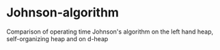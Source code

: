 # Johnson-algorithm
Comparison of operating time Johnson's algorithm on the left hand heap, self-organizing heap and on d-heap
